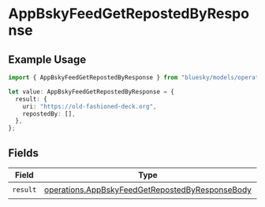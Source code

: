 # AppBskyFeedGetRepostedByResponse

## Example Usage

```typescript
import { AppBskyFeedGetRepostedByResponse } from "bluesky/models/operations";

let value: AppBskyFeedGetRepostedByResponse = {
  result: {
    uri: "https://old-fashioned-deck.org",
    repostedBy: [],
  },
};
```

## Fields

| Field                                                                                                              | Type                                                                                                               | Required                                                                                                           | Description                                                                                                        |
| ------------------------------------------------------------------------------------------------------------------ | ------------------------------------------------------------------------------------------------------------------ | ------------------------------------------------------------------------------------------------------------------ | ------------------------------------------------------------------------------------------------------------------ |
| `result`                                                                                                           | [operations.AppBskyFeedGetRepostedByResponseBody](../../models/operations/appbskyfeedgetrepostedbyresponsebody.md) | :heavy_check_mark:                                                                                                 | N/A                                                                                                                |